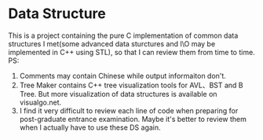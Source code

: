 # Data Structure

This is a project containing the pure C implementation of common data structures I met(some advanced data sturctures and I\O may be implemented in C++ using STL), so that I can review them from time to time.
PS:
1. Comments may contain Chinese while output informaiton don't.
2. Tree Maker contains C++ tree visualization tools for AVL、BST and B Tree. But more visualization of data structures is available on visualgo.net.
3. I find it very difficult to review each line of code when preparing for post-graduate entrance examination. Maybe it's better to review them when I actually have to use these DS again.
